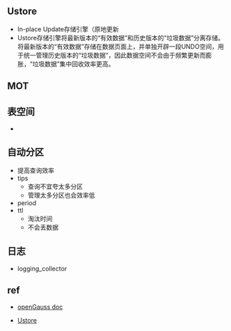 
## Ustore
+ In-place Update存储引擎（原地更新
+ Ustore存储引擎将最新版本的“有效数据”和历史版本的“垃圾数据”分离存储。将最新版本的“有效数据”存储在数据页面上，并单独开辟一段UNDO空间，用于统一管理历史版本的“垃圾数据”，因此数据空间不会由于频繁更新而膨胀，“垃圾数据”集中回收效率更高。
## MOT

## 表空间
+ 

## 自动分区
+ 提高查询效率
+ tips
    + 查询不宜夸太多分区
    + 管理太多分区也会效率低
+ period
+ ttl
    + 淘汰时间
    + 不会丢数据


## 日志
+ logging_collector

## ref
+ [openGauss doc](https://docs-opengauss.osinfra.cn/zh/docs/5.0.0/docs/GettingStarted/GettingStarted.html)


+ [Ustore](https://docs-opengauss.osinfra.cn/zh/docs/3.0.0/docs/BriefTutorial/Ustore.html)